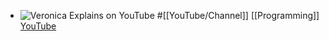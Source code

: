 - ![Veronica Explains on YouTube](https://yt3.googleusercontent.com/CLfvPE_13ZHTfQn96pSQA1IjZPMwEMgbtSP5BZcGScv03qL6inhsI3ydltN68NAsiUUijn6HWIA=w2120-fcrop64=1,00005a57ffffa5a8-k-c0xffffffff-no-nd-rj)
  #[[YouTube/Channel]] [[Programming]] 
  [YouTube](https://www.youtube.com/@VeronicaExplains)